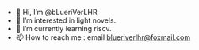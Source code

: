 - 👋 Hi, I’m @bLueriVerLHR
- 👀 I’m interested in light novels.
- 🌱 I’m currently learning riscv.
- 📫 How to reach me : email blueriverlhr@foxmail.com
